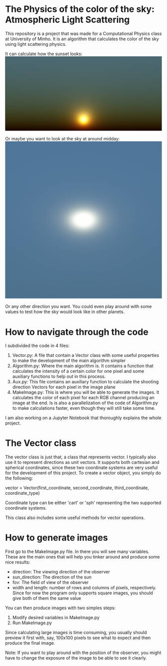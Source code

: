 # The Physics of the color of the sky: Atmospheric Light Scattering
This repository is a project that was made for a Computational Physics
class at University of Minho. It is an algorithm that calculates the
color of the sky using light scattering physics.

It can calculate how the sunset looks:
![Sky](Images/sky.png "Sky color calculation")

Or maybe you want to look at the sky at around midday:
![Sky](Images/NewSky.png "Sky color calculation")

Or any other direction you want. You could even play around with some
values to test how the sky would look like in other planets.

# How to navigate through the code
I subdivided the code in 4 files:

1. Vector.py: A file that contain a Vector class with some useful 
properties to make the development of the main algorithm simpler
2. Algorithm.py: Where the main algorithm is. It contains a function 
that calculates the intensity of a certain color for one pixel and some
auxiliary functions to help out in this process.
3. Aux.py: This file contains an auxiliary function to calculate the 
shooting direction Vectors for each pixel in the image plane 
4. MakeImage.py: This is where you will be able to generate the images. 
It calculates the color of each pixel for each RGB channel producing 
an image at the end. Is is also a parallelization of the code of 
Algorithm.py to make calculations faster, even though they will still
take some time.

I am also working on a Jupyter Notebook that thoroughly explains the
whole project.

# The Vector class
The vector class is just that, a class that represents vector. 
I typically also use it to represent directions as unit vectors. 
It supports both cartesian and spherical coordinates, since these
two coordinate systems are very useful for the development of this
project. To create a vector object, you simply do the following:

vector = Vector(first_coordinate,
                second_coordinate,
                third_coordinate,
                coordinate_type)
                
Coordinate type can be either 'cart' or 'sph' representing the two
supported coordinate systems.

This class also includes some useful methods for vector operations.

# How to generate images
First go to the MakeImage.py file. In there you will see many 
variables. These are the main ones that will help you tinker around
and produce some nice results:

- direction: The viewing direction of the observer
- sun_direction: The direction of the sun
- fov: The field of view of the observer
- width and length: number of rows and columns of pixels, respectively.
Since for now the program only supports square images, you should give
both of them the same value

You can then produce images with two simples steps:

1. Modify desired variables in MakeImage.py
2. Run MakeImage.py

Since calculating large images is time
consuming, you usually should preview it 
first with, say, 100x100 pixels to see what
to expect and then produce the final image.

Note: If you want to play around with the position of the observer, 
you might have to change the exposure of the image to be able to 
see it clearly.